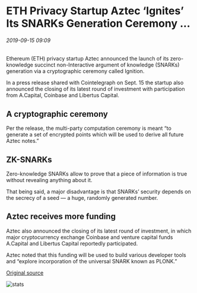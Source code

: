 # ETH Privacy Startup Aztec ‘Ignites’ Its SNARKs Generation Ceremony ...

###### 2019-09-15 09:09

Ethereum (ETH) privacy startup Aztec announced the launch of its zero-knowledge succinct non-Interactive argument of knowledge (SNARKs) generation via a cryptographic ceremony called Ignition.

In a press release shared with Cointelegraph on Sept. 15 the startup also announced the closing of its latest round of investment with participation from A.Capital, Coinbase and Libertus Capital.

## A cryptographic ceremony

Per the release, the multi-party computation ceremony is meant “to generate a set of encrypted points which will be used to derive all future Aztec notes.”

## ZK-SNARKs

Zero-knowledge SNARKs allow to prove that a piece of information is true without revealing anything about it.

That being said, a major disadvantage is that SNARKs’ security depends on the secrecy of a seed — a huge, randomly generated number.

## Aztec receives more funding

Aztec also announced the closing of its latest round of investment, in which major cryptocurrency exchange Coinbase and venture capital funds A.Capital and Libertus Capital reportedly participated.

Aztec noted that this funding will be used to build various developer tools and “explore incorporation of the universal SNARK known as PLONK.”

[Original source](https://cointelegraph.com/news/eth-privacy-startup-aztec-ignites-its-snarks-generation)

![stats](https://c.statcounter.com/11760860/0/a89fa40b/1/ "stats")